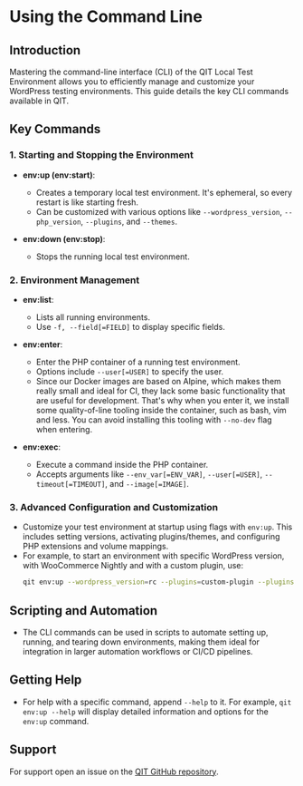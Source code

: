 # Using the Command Line

## Introduction

Mastering the command-line interface (CLI) of the QIT Local Test Environment allows you to efficiently manage and customize your WordPress testing environments. This guide details the key CLI commands available in QIT.

## Key Commands

### 1. Starting and Stopping the Environment

- **env:up (env:start)**:
    - Creates a temporary local test environment. It's ephemeral, so every restart is like starting fresh.
    - Can be customized with various options like `--wordpress_version`, `--php_version`, `--plugins`, and `--themes`.

- **env:down (env:stop)**:
    - Stops the running local test environment.

### 2. Environment Management

- **env:list**:
    - Lists all running environments.
    - Use `-f, --field[=FIELD]` to display specific fields.

- **env:enter**:
    - Enter the PHP container of a running test environment.
    - Options include `--user[=USER]` to specify the user.
    - Since our Docker images are based on Alpine, which makes them really small and ideal for CI, they lack some basic functionality that are useful for development. That's why when you enter it, we install some quality-of-line tooling inside the container, such as bash, vim and less. You can avoid installing this tooling with `--no-dev` flag when entering.

- **env:exec**:
    - Execute a command inside the PHP container.
    - Accepts arguments like `--env_var[=ENV_VAR]`, `--user[=USER]`, `--timeout[=TIMEOUT]`, and `--image[=IMAGE]`.

### 3. Advanced Configuration and Customization

- Customize your test environment at startup using flags with `env:up`. This includes setting versions, activating plugins/themes, and configuring PHP extensions and volume mappings.
- For example, to start an environment with specific WordPress version, with WooCommerce Nightly and with a custom plugin, use:
    ```bash
    qit env:up --wordpress_version=rc --plugins=custom-plugin --plugins=https://github.com/woocommerce/woocommerce/releases/download/nightly/woocommerce-trunk-nightly.zip
    ```

## Scripting and Automation

- The CLI commands can be used in scripts to automate setting up, running, and tearing down environments, making them ideal for integration in larger automation workflows or CI/CD pipelines.

## Getting Help

- For help with a specific command, append `--help` to it. For example, `qit env:up --help` will display detailed information and options for the `env:up` command.

## Support

For support open an issue on the [QIT GitHub repository](https://github.com/woocommerce/qit-cli/issues).